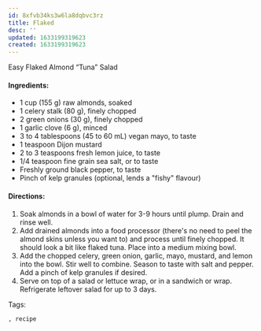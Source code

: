 ```yaml
---
id: 8xfvb34ks3w6la8dqbvc3rz
title: Flaked
desc: ''
updated: 1633199319623
created: 1633199319623
---
```


Easy Flaked Almond “Tuna” Salad
#### Ingredients:

* 1 cup (155 g) raw almonds, soaked
* 1 celery stalk (80 g), finely chopped
* 2 green onions (30 g), finely chopped
* 1 garlic clove (6 g), minced
* 3 to 4 tablespoons (45 to 60 mL) vegan mayo, to taste
* 1 teaspoon Dijon mustard
* 2 to 3 teaspoons fresh lemon juice, to taste
* 1/4 teaspoon fine grain sea salt, or to taste
* Freshly ground black pepper, to taste
* Pinch of kelp granules (optional, lends a "fishy" flavour)

#### Directions:

1. Soak almonds in a bowl of water for 3-9 hours until plump. Drain and rinse well.
2. Add drained almonds into a food processor (there's no need to peel the almond skins unless you want to) and process until finely chopped. It should look a bit like flaked tuna. Place into a medium mixing bowl.
3. Add the chopped celery, green onion, garlic, mayo, mustard, and lemon into the bowl. Stir well to combine. Season to taste with salt and pepper. Add a pinch of kelp granules if desired.
4. Serve on top of a salad or lettuce wrap, or in a sandwich or wrap. Refrigerate leftover salad for up to 3 days.

Tags:

    , recipe
